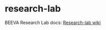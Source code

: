 # research-lab
BEEVA Research Lab docs: [Research-lab wiki](https://github.com/beeva-labs/research-lab/wiki)
